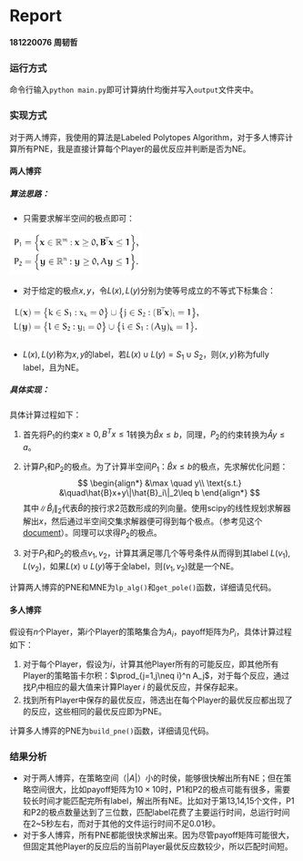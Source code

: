# Report

**181220076 周韧哲**

### 运行方式

命令行输入`python main.py`即可计算纳什均衡并写入`output`文件夹中。

### 实现方式

对于两人博弈，我使用的算法是Labeled Polytopes Algorithm，对于多人博弈计算所有PNE，我是直接计算每个Player的最优反应并判断是否为NE。

#### 两人博弈

##### 算法思路：

+ 只需要求解半空间的极点即可：

<img src="pics\image-20210520171957811.png" alt="image-20210520171957811" style="zoom:67%;" />

+ 对于给定的极点$x,y$，令$L(x),L(y)$分别为使等号成立的不等式下标集合：

<img src="pics\image-20210520172506930.png" alt="image-20210520172506930" style="zoom:67%;" />

+ $L(x),L(y)$称为$x,y$的label，若$L(x)\cup L(y)=S_1\cup S_2$，则$(x,y)$称为fully label，且为NE。

##### 具体实现：

具体计算过程如下：

1. 首先将$P_1$的约束$x\geq0, B^Tx\leq 1$转换为$\hat{B}x\leq b$，同理，$P_2$的约束转换为$\hat{A}y\leq a$。

2. 计算$P_1$和$P_2$的极点。为了计算半空间$P_1$：$\hat{B}x\leq b$的极点，先求解优化问题：
   $$
   \begin{align*}
   &\max \quad y\\
   \text{s.t.} &\quad\hat{B}x+y\|\hat{B}_i\|_2\leq b
   \end{align*}
   $$
   其中$\|\hat{B}_i\|_2$代表$\hat{B}$的按行求2范数形成的列向量。使用scipy的线性规划求解器解出$x$，然后通过半空间交集求解器便可得到每个极点。（参考见这个[document](https://docs.scipy.org/doc/scipy/reference/generated/scipy.spatial.HalfspaceIntersection.html)）。同理可以求得$P_2$的极点。

3. 对于$P_1$和$P_2$的极点$v_1,v_2$，计算其满足哪几个等号条件从而得到其label $L(v_1),L(v_2)$，如果$L(x)\cup L(y)$等于全label，则$(v_1,v_2)$就是一个NE。

计算两人博弈的PNE和MNE为`lp_alg()`和`get_pole()`函数，详细请见代码。

#### 多人博弈

假设有$n$个Player，第$i$个Player的策略集合为$A_i$，payoff矩阵为$P_i$，具体计算过程如下：

1. 对于每个Player，假设为$i$，计算其他Player所有的可能反应，即其他所有Player的策略笛卡尔积：$\prod_{j=1,j\neq i}^n A_j$，对于每个反应，通过找$P_i$中相应的最大值来计算Player $i$ 的最优反应，并保存起来。
2. 找到所有Player中保存的最优反应，筛选出在每个Player的最优反应都出现了的反应，这些相同的最优反应即为PNE。

计算多人博弈的PNE为`build_pne()`函数，详细请见代码。

### 结果分析

+ 对于两人博弈，在策略空间（$|A|$）小的时侯，能够很快解出所有NE；但在策略空间很大，比如payoff矩阵为$10\times10$时，P1和P2的极点可能有很多，需要较长时间才能匹配完所有label，解出所有NE。比如对于第13,14,15个文件，P1和P2的极点数量达到了三位数，匹配label花费了主要运行时间，总运行时间在2~5秒左右，而对于其他的文件运行时间不足0.01秒。
+ 对于多人博弈，所有PNE都能很快求解出来。因为尽管payoff矩阵可能很大，但固定其他Player的反应后的当前Player最优反应数较少，所以匹配时间短。